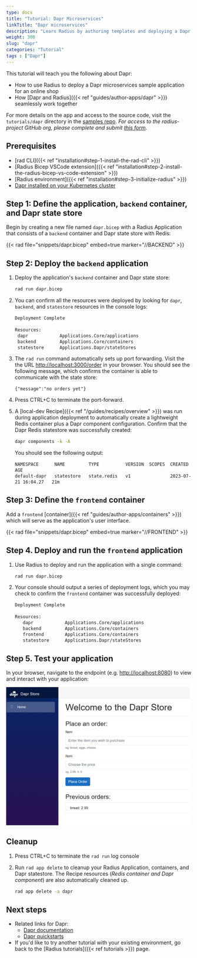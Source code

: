 ```yaml
---
type: docs
title: "Tutorial: Dapr Microservices"
linkTitle: "Dapr microservices"
description: "Learn Radius by authoring templates and deploying a Dapr application"
weight: 300
slug: "dapr"
categories: "Tutorial"
tags : ["Dapr"]
---
```


This tutorial will teach you the following about Dapr:

- How to use Radius to deploy a Dapr microservices sample application for an online shop
- How [Dapr and Radius]({{< ref "guides/author-apps/dapr" >}}) seamlessly work together

For more details on the app and access to the source code, visit the `tutorials/dapr` directory in the [samples repo](https://github.com/radius-project/samples). _For access to the radius-project GitHub org, please complete and submit [this form](https://aka.ms/ProjectRadius/GitHubAccess)._

## Prerequisites

- [rad CLI]({{< ref "installation#step-1-install-the-rad-cli" >}})
- [Radius Bicep VSCode extension]({{< ref "installation#step-2-install-the-radius-bicep-vs-code-extension" >}})
- [Radius environment]({{< ref "installation#step-3-initialize-radius" >}})
- [Dapr installed on your Kubernetes cluster](https://docs.dapr.io/operations/hosting/kubernetes/kubernetes-deploy/)

## Step 1: Define the application, `backend` container, and Dapr state store

Begin by creating a new file named `dapr.bicep` with a Radius Application that consists of a `backend` container and Dapr state store with Redis:

{{< rad file="snippets/dapr.bicep" embed=true marker="//BACKEND" >}}

## Step 2: Deploy the `backend` application

1. Deploy the application's `backend` container and Dapr state store:

   ```sh
   rad run dapr.bicep
   ```

1. You can confirm all the resources were deployed by looking for `dapr`, `backend`, and `statestore` resources in the console logs:
   ```
   Deployment Complete

   Resources:
    dapr            Applications.Core/applications
    backend         Applications.Core/containers
    statestore      Applications.Dapr/stateStores
   ```

1. The `rad run` command automatically sets up port forwarding. Visit the the URL [http://localhost:3000/order](http://localhost:3000/order) in your browser. You should see the following message, which confirms the container is able to communicate with the state store:

   ```
   {"message":"no orders yet"}
   ```

1. Press CTRL+C to terminate the port-forward.

1. A [local-dev Recipe]({{< ref "/guides/recipes/overview" >}}) was run during application deployment to automatically create a lightweight Redis container plus a Dapr component configuration. Confirm that the Dapr Redis statestore was successfully created:

   ```sh
   dapr components -k -A
   ```

   You should see the following output:

   ```
   NAMESPACE      NAME         TYPE          VERSION  SCOPES  CREATED               AGE  
   default-dapr   statestore   state.redis   v1               2023-07-21 16:04.27   21m  
   ```

## Step 3: Define the `frontend` container

Add a `frontend` [container]({{< ref "guides/author-apps/containers" >}}) which will serve as the application's user interface.

{{< rad file="snippets/dapr.bicep" embed=true marker="//FRONTEND" >}}

## Step 4. Deploy and run the `frontend` application

1. Use Radius to deploy and run the application with a single command:

   ```sh
   rad run dapr.bicep
   ```

1. Your console should output a series of deployment logs, which you may check to confirm the `frontend` container was successfully deployed:

   ```
   Deployment Complete

   Resources:
      dapr            Applications.Core/applications
      backend         Applications.Core/containers
      frontend        Applications.Core/containers
      statestore      Applications.Dapr/stateStores
   ```

## Step 5. Test your application

In your browser, navigate to the endpoint (e.g. [http://localhost:8080](http://localhost:8080)) to view and interact with your application:

   <img src="frontend.png" alt="Screenshot of frontend application" width=500 >

## Cleanup

1. Press CTRL+C to terminate the `rad run` log console

1. Run `rad app delete` to cleanup your Radius Application, containers, and Dapr statestore. The Recipe resources (_Redis container and Dapr component_) are also automatically cleaned up.

   ```bash
   rad app delete -a dapr
   ```

## Next steps

- Related links for Dapr:
  - [Dapr documentation](https://docs.dapr.io/)
  - [Dapr quickstarts](https://github.com/dapr/quickstarts/tree/v1.0.0/hello-world)
- If you'd like to try another tutorial with your existing environment, go back to the [Radius tutorials]({{< ref tutorials >}}) page.
